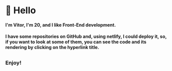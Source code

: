 # 👋 Hello
#### I'm Vitor, I'm 20, and I like Front-End development.  
#### I have some repositories on GitHub and, using netlify, I could deploy it, so, if you want to look at some of them, you can see the code and its rendering by clicking on the hyperlink title.
##
### Enjoy!
